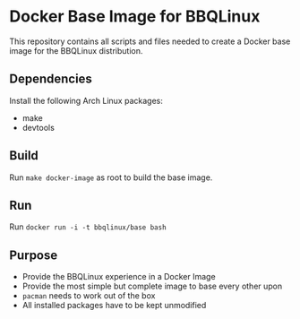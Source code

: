 # Docker Base Image for BBQLinux
This repository contains all scripts and files needed to create a Docker base image for the BBQLinux distribution.
## Dependencies
Install the following Arch Linux packages:
* make
* devtools
## Build
Run `make docker-image` as root to build the base image.
## Run
Run `docker run -i -t bbqlinux/base bash`
## Purpose
* Provide the BBQLinux experience in a Docker Image
* Provide the most simple but complete image to base every other upon
* `pacman` needs to work out of the box
* All installed packages have to be kept unmodified
